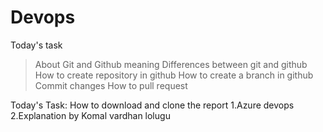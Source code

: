 # Devops
Today's task
>About Git and Github meaning
>Differences between git and github
>How to create repository in github
>How to create a branch in github
>Commit changes
>How to pull request

Today's Task: How to download and clone the report 
1.Azure devops
2.Explanation by Komal vardhan lolugu
